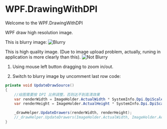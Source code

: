 # WPF.DrawingWithDPI

Welcome to the WPF.DrawingWithDPI

WPF draw high resolution image.

This is blurry image:
![Blurry](https://user-images.githubusercontent.com/3366672/187870067-456efb18-aeff-4763-998b-1f4ada274696.png)

This is high quality image. (Due to image upload problem, actually, runing in application is more clearly than this).
![Not Blurry](https://user-images.githubusercontent.com/3366672/187869673-f6993bba-15d6-4c27-8d3d-0bef75573fc8.png)

1. Using mouse left button dragging to zoom in/out.

2. Switch to blurry image by uncomment last row code:
```cs
private void UpdateDrawSource()
{
    //绘图需要按 DPI 比例调整，否则达不到高清效果
    var renderWidth = ImageHolder.ActualWidth * SystemInfo.Dpi.DpiScale;
    var renderHeight = ImageHolder.ActualHeight * SystemInfo.Dpi.DpiScale;

    _drawHelper.UpdateDrawers(renderWidth, renderHeight);
    //_drawHelper.UpdateDrawers(ImageHolder.ActualWidth, ImageHolder.ActualHeight);
}
```
